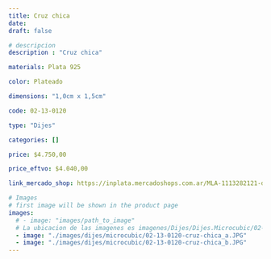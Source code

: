```yaml
---
title: Cruz chica
date: 
draft: false

# descripcion
description : "Cruz chica"

materials: Plata 925

color: Plateado

dimensions: "1,0cm x 1,5cm"

code: 02-13-0120

type: "Dijes"

categories: []

price: $4.750,00

price_eftvo: $4.040,00

link_mercado_shop: https://inplata.mercadoshops.com.ar/MLA-1113282121-dije-de-plata-cruz-chica-con-cristales-cubic-comunión--_JM

# Images
# first image will be shown in the product page
images:
  # - image: "images/path_to_image"
  # La ubicacion de las imagenes es imagenes/Dijes/Dijes.Microcubic/02-13-0120-cruz-chica
  - image: "./images/dijes/microcubic/02-13-0120-cruz-chica_a.JPG"
  - image: "./images/dijes/microcubic/02-13-0120-cruz-chica_b.JPG"
---
```

